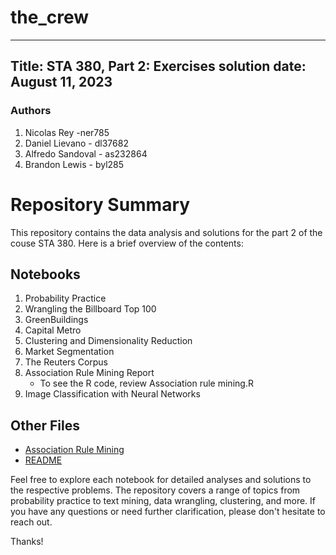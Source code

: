 # the_crew

---
Title: STA 380, Part 2: Exercises solution
date: August 11, 2023
---

### Authors
1. Nicolas Rey -ner785
2. Daniel Lievano - dl37682
3. Alfredo Sandoval - as232864
4. Brandon Lewis - byl285



# Repository Summary

This repository contains the data analysis and solutions for the part 2 of the couse STA 380. Here is a brief overview of the contents:

## Notebooks

1. Probability Practice
2. Wrangling the Billboard Top 100
3. GreenBuildings
4. Capital Metro
5. Clustering and Dimensionality Reduction
6. Market Segmentation
7. The Reuters Corpus
8. Association Rule Mining Report
    * To see the R code, review Association rule mining.R
9. Image Classification with Neural Networks

## Other Files

- [Association Rule Mining](Association%20rule%20mining.R)
- [README](README.md)

Feel free to explore each notebook for detailed analyses and solutions to the respective problems. The repository covers a range of topics from probability practice to text mining, data wrangling, clustering, and more. If you have any questions or need further clarification, please don't hesitate to reach out.

Thanks!